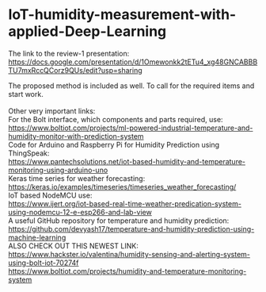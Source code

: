 # IoT-humidity-measurement-with-applied-Deep-Learning

The link to the review-1 presentation:<br>
https://docs.google.com/presentation/d/1Omewonkk2tETu4_xg48GNCABBBTU7mxRccQCorz9QUs/edit?usp=sharing

The proposed method is included as well. To call for the required items and start work.<br><br>
Other very important links:<br>
For the Bolt interface, which components and parts required, use:<br>
https://www.boltiot.com/projects/ml-powered-industrial-temperature-and-humidity-monitor-with-prediction-system<br>
Code for Arduino and Raspberry Pi for Humidity Prediction using ThingSpeak:<br>
https://www.pantechsolutions.net/iot-based-humidity-and-temperature-monitoring-using-arduino-uno <br>
Keras time series for weather forecasting:<br>
https://keras.io/examples/timeseries/timeseries_weather_forecasting/ <br>
IoT based NodeMCU use:<br>
https://www.ijert.org/iot-based-real-time-weather-predication-system-using-nodemcu-12-e-esp266-and-lab-view <br>
A useful GitHub repository for temperature and humidity prediction:<br>
https://github.com/devyash17/temperature-and-humidity-prediction-using-machine-learning <br>
ALSO CHECK OUT THIS NEWEST LINK:<br>
https://www.hackster.io/valentina/humidity-sensing-and-alerting-system-using-bolt-iot-70274f<br>
https://www.boltiot.com/projects/humidity-and-temperature-monitoring-system<br>
